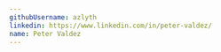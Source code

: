 ```yaml
---
githubUsername: azlyth
linkedin: https://www.linkedin.com/in/peter-valdez/
name: Peter Valdez
---
```


